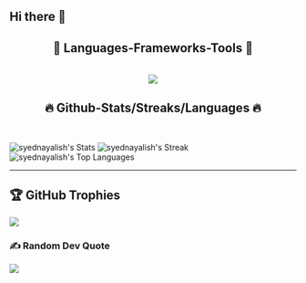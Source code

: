 ## Hi there 👋

<!--
*syednayalish/syednayalish* is a ✨ special ✨ repository because its README.md appears on your GitHub profile.
-->

<h2 align="center">🔧 Languages-Frameworks-Tools 🔧</h2>
</br>
<div align="center">
<a href="https://skillicons.dev">
  <img src="https://skillicons.dev/icons?i=cpp&theme=dark "/>
</a>
</div>

<h2 align="center">🔥 Github-Stats/Streaks/Languages 🔥</h2>
</br>

![syednayalish's Stats](https://github-readme-stats.vercel.app/api?username=syednayalish&theme=merko&show_icons=true&hide_border=false&count_private=false) 
![syednayalish's Streak](https://github-readme-streak-stats.herokuapp.com/?user=syednayalish&theme=merko&hide_border=false)
![syednayalish's Top Languages](https://github-readme-stats.vercel.app/api/top-langs/?username=syednayalish&theme=merko&show_icons=true&hide_border=false&layout=compact)

<hr/>

## 🏆 GitHub Trophies
![](https://github-profile-trophy.vercel.app/?username=syednayalish&theme=algolia&no-frame=false&no-bg=true&margin-w=4)

### ✍ Random Dev Quote
![](https://quotes-github-readme.vercel.app/api?type=horizontal&theme=gruvbox)

<!--
*Default Template Suggestions (commented out):*
- 🔭 I’m currently working on ...
- 🌱 I’m currently learning ...
- 👯 I’m looking to collaborate on ...
- 🤔 I’m looking for help with ...
- 💬 Ask me about ...
- 📫 How to reach me: ...
- 😄 Pronouns: ...
- ⚡ Fun fact: ...
-->
